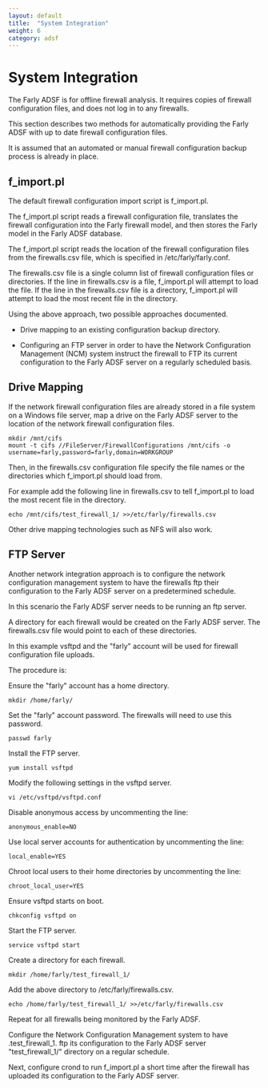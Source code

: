 ```yaml
---
layout: default
title:  "System Integration"
weight: 6
category: adsf
---
```


# System Integration

The Farly ADSF is for offline firewall analysis. It requires copies of firewall configuration files, and does not log in to any firewalls.

This section describes two methods for automatically providing the Farly ADSF with up to date firewall configuration files.

It is assumed that an automated or manual firewall configuration backup process is already in place.

## f_import.pl

The default firewall configuration import script is f_import.pl.

The f_import.pl script reads a firewall configuration file, translates the firewall configuration into the Farly firewall model, and then stores the Farly model in the Farly ADSF database.

The f_import.pl script reads the location of the firewall configuration files from the firewalls.csv file, which is specified in /etc/farly/farly.conf. 

The firewalls.csv file is a single column list of firewall configuration files or directories. If the line in firewalls.csv is a file, f_import.pl will attempt to load the file. If the line in the firewalls.csv file is a directory, f_import.pl will attempt to load the most recent file in the directory.

Using the above approach, two possible approaches documented.

* Drive mapping to an existing configuration backup directory.

* Configuring an FTP server in order to have the Network Configuration Management (NCM) system instruct the firewall to FTP its current configuration to the Farly ADSF server on a regularly scheduled basis.

## Drive Mapping

If the network firewall configuration files are already stored in a file system on a Windows file server, map a drive on the Farly ADSF server to the location of the network firewall configuration files.

    mkdir /mnt/cifs
    mount -t cifs //FileServer/FirewallConfigurations /mnt/cifs -o username=farly,password=farly,domain=WORKGROUP

Then, in the firewalls.csv configuration file specify the file names or the directories which f_import.pl should load from.

For example add the following line in firewalls.csv to tell f_import.pl  to load the most recent file in the directory.

    echo /mnt/cifs/test_firewall_1/ >>/etc/farly/firewalls.csv

Other drive mapping technologies such as NFS will also work.

## FTP Server

Another network integration approach is to configure the network configuration management system to have the firewalls ftp their configuration to the Farly ADSF server on a predetermined schedule.  

In this scenario the Farly ADSF server needs to be running an ftp server.

A directory for each firewall would be created on the Farly ADSF server. The firewalls.csv file would point to each of these directories.

In this example vsftpd and the "farly" account will be used for firewall configuration file uploads.

The procedure is:

Ensure the "farly" account has a home directory.

    mkdir /home/farly/

Set the "farly" account password. The firewalls will need to use this password.

    passwd farly

Install the FTP server.

    yum install vsftpd

Modify the following settings in the vsftpd server.

    vi /etc/vsftpd/vsftpd.conf

Disable anonymous access by uncommenting the line:

    anonymous_enable=NO

Use local server accounts for authentication by uncommenting the line:

    local_enable=YES

Chroot local users to their home directories by uncommenting the line:

    chroot_local_user=YES

Ensure vsftpd starts on boot.

    chkconfig vsftpd on

Start the FTP server.

    service vsftpd start

Create a directory for each firewall.

    mkdir /home/farly/test_firewall_1/

Add the above directory to /etc/farly/firewalls.csv.

    echo /home/farly/test_firewall_1/ >>/etc/farly/firewalls.csv

Repeat for all firewalls being monitored by the Farly ADSF.

Configure the Network Configuration Management system to have .test_firewall_1. ftp its configuration to the Farly ADSF server "test_firewall_1/" directory on a regular schedule.

Next, configure crond to run f_import.pl a short time after the firewall has uploaded its configuration to the Farly ADSF server.


